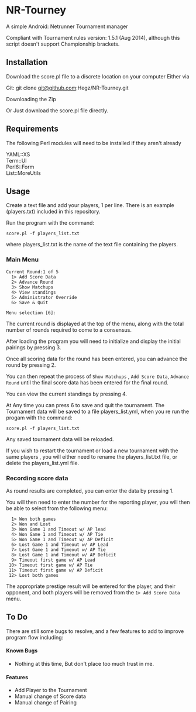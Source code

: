 NR-Tourney
==========

A simple Android: Netrunner Tournament manager 

Compliant with Tournament rules version: 1.5.1 (Aug 2014), although this script doesn't support Championship brackets.

Installation
------------

Download the score.pl file to a discrete location on your computer Either via 

Git: git clone git@github.com:Hegz/NR-Tourney.git

Downloading the Zip

Or Just download the score.pl file directly.

Requirements
------------

The following Perl modules will need to be installed if they aren't already

YAML::XS  
Term::UI  
Perl6::Form  
List::MoreUtils   


Usage
-----

Create a text file and add your players, 1 per line.  There is an example (players.txt) included in this repository.

Run the program with the command:  
```
score.pl -f players_list.txt
```
where players_list.txt is the name of the text file containing the players.


### Main Menu

```
Current Round:1 of 5
  1> Add Score Data
  2> Advance Round
  3> Show Matchups
  4> View standings
  5> Administrator Override
  6> Save & Quit

Menu selection [6]: 
```

The current round is displayed at the top of the menu, along with the total number of rounds required to come to a consensus.

After loading the program you will need to initialize and display the initial pairings by pressing 3.

Once all scoring data for the round has been entered, you can advance the round by pressing 2.

You can then repeat the process of `Show Matchups` , `Add Score Data`, `Advance Round` until the final score data has been entered for the final round.

You can view the current standings by pressing 4.

At Any time you can press 6 to save and quit the tournament.  The Tournament data will be saved to a file players_list.yml, when you re run the progam with the command:
```
score.pl -f players_list.txt
```
Any saved tournament data will be reloaded.

If you wish to restart the tournament or load a new tournament with the same players , you will either need to rename the players_list.txt file, or delete the players_list.yml file.



### Recording score data

As round results are completed, you can enter the data by pressing 1.

You will then need to enter the number for the reporting player, you will then be able to select from the following menu:


```
  1> Won both games
  2> Won and Lost
  3> Won Game 1 and Timeout w/ AP lead
  4> Won Game 1 and Timeout w/ AP Tie
  5> Won Game 1 and Timeout w/ AP Deficit
  6> Lost Game 1 and Timeout w/ AP Lead
  7> Lost Game 1 and Timeout w/ AP Tie
  8> Lost Game 1 and Timeout w/ AP Deficit
  9> Timeout first game w/ AP Lead
 10> Timeout first game w/ AP Tie
 11> Timeout first game w/ AP Deficit
 12> Lost both games
```

The appropriate prestige result will be entered for the player, and their opponent, and both players will be removed from the `1> Add Score Data` menu.

To Do
-----

There are still some bugs to resolve, and a few features to add to improve program flow including:


#### Known Bugs
  * Nothing at this time, But don't place too much trust in me.

#### Features
  * Add Player to the Tournament
  * Manual change of Score data
  * Manual change of Pairing
